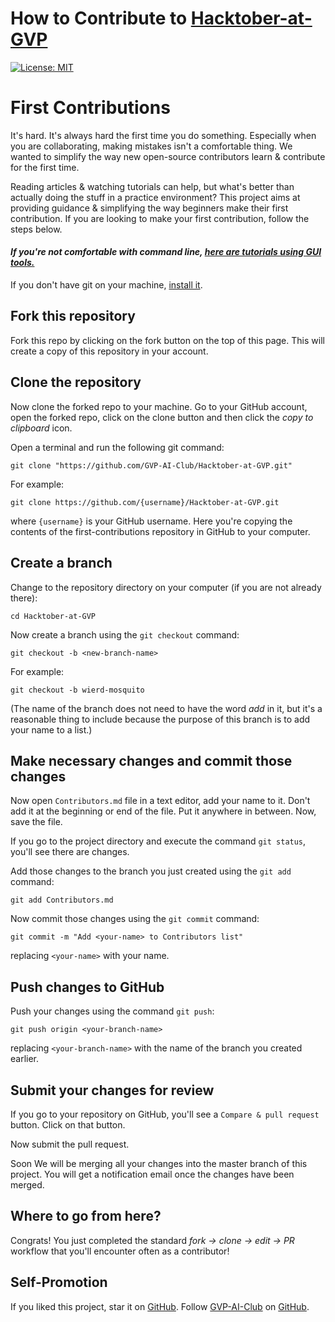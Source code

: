 # How to Contribute to [Hacktober-at-GVP](https://github.com/gvp-ai-club/Hacktober-at-GVP)

[![License: MIT](https://img.shields.io/badge/License-MIT-green.svg)](https://opensource.org/licenses/MIT)

# First Contributions

It's hard. It's always hard the first time you do something. Especially when you are collaborating, making mistakes isn't a comfortable thing. We wanted to simplify the way new open-source contributors learn & contribute for the first time.

Reading articles & watching tutorials can help, but what's better than actually doing the stuff in a practice environment? This project aims at providing guidance & simplifying the way beginners make their first contribution. If you are looking to make your first contribution, follow the steps below.

#### *If you're not comfortable with command line, [here are tutorials using GUI tools.]( #tutorials-using-other-tools )*

If you don't have git on your machine, [install it]( https://help.github.com/articles/set-up-git/).

## Fork this repository

Fork this repo by clicking on the fork button on the top of this page.
This will create a copy of this repository in your account.

## Clone the repository

Now clone the forked repo to your machine. Go to your GitHub account, open the forked repo, click on the clone button and then click the *copy to clipboard* icon.

Open a terminal and run the following git command:

```
git clone "https://github.com/GVP-AI-Club/Hacktober-at-GVP.git"
```

For example:
```
git clone https://github.com/{username}/Hacktober-at-GVP.git
```
where `{username}` is your GitHub username. Here you're copying the contents of the first-contributions repository in GitHub to your computer.

## Create a branch

Change to the repository directory on your computer (if you are not already there):

```
cd Hacktober-at-GVP
```
Now create a branch using the `git checkout` command:
```
git checkout -b <new-branch-name>
```

For example:
```
git checkout -b wierd-mosquito
```
(The name of the branch does not need to have the word *add* in it, but it's a reasonable thing to include because the purpose of this branch is to add your name to a list.)

## Make necessary changes and commit those changes

Now open `Contributors.md` file in a text editor, add your name to it. Don't add it at the beginning or end of the file. Put it anywhere in between. Now, save the file. 


If you go to the project directory and execute the command `git status`, you'll see there are changes. 


Add those changes to the branch you just created using the `git add` command:

```
git add Contributors.md
```

Now commit those changes using the `git commit` command:
```
git commit -m "Add <your-name> to Contributors list"
```
replacing `<your-name>` with your name.

## Push changes to GitHub

Push your changes using the command `git push`:
```
git push origin <your-branch-name>
```
replacing `<your-branch-name>` with the name of the branch you created earlier.

## Submit your changes for review

If you go to your repository on GitHub, you'll see a  `Compare & pull request` button.  Click on that button.

Now submit the pull request.

Soon We will be merging all your changes into the master branch of this project. You will get a notification email once the changes have been merged.

## Where to go from here?

Congrats! You just completed the standard _fork -> clone -> edit -> PR_ workflow that you'll encounter often as a contributor!

## Self-Promotion

If you liked this project, star it on [GitHub](https://github.com/GVP-AI-Club/Hacktober-at-GVP).
Follow [GVP-AI-Club](https://gvp-ai-club.github.io/) on
[GitHub](https://github.com/GVP-AI-Club).